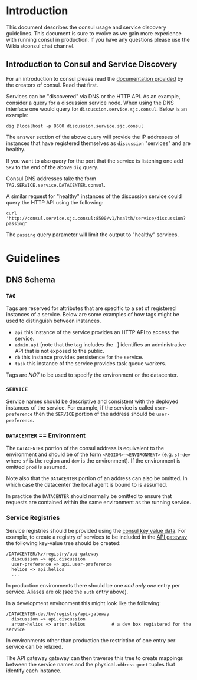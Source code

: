 # Introduction

This document describes the consul usage and service discovery guidelines. This
document is sure to evolve as we gain more experience with running consul in
production. If you have any questions please use the Wikia #consul chat channel.

## Introduction to Consul and Service Discovery

For an introduction to consul please read the [documentation
provided](https://www.consul.io/intro/) by the creators of consul. Read that
first.

Services can be "discovered" via DNS or the HTTP API. As an example, consider a
query for a discussion service node. When using the DNS interface one would
query for `discussion.service.sjc.consul`. Below is an example:

```
dig @localhost -p 8600 discussion.service.sjc.consul
```

The answer section of the above query will provide the IP addresses of instances
that have registered themselves as `discussion` "services" and are healthy. 

If you want to also query for the port that the service is listening one
add `SRV` to the end of the above `dig` query.

Consul DNS addresses take the form `TAG.SERVICE.service.DATACENTER.consul`.

A similar request for "healthy" instances of the discussion service could query
the HTTP API using the following:

```
curl 'http://consul.service.sjc.consul:8500/v1/health/service/discussion?passing'
```

The `passing` query parameter will limit the output to "healthy" services.

# Guidelines

## DNS Schema

### `TAG`

Tags are reserved for attributes that are specific to a set of registered
instances of a service. Below are some examples of how tags might be used to
distinguish between instances.

 * `api` this instance of the service provides an HTTP API to access the
   service.
 * `admin.api` [note that the tag includes the `.`] identifies an administrative
   API that is not exposed to the public.
 * `db` this instance provides persistence for the service.
 * `task` this instance of the service provides task queue workers.

Tags are *NOT* to be used to specify the environment or the datacenter. 

### `SERVICE`

Service names should be descriptive and consistent with the deployed instances
of the service. For example, if the service is called `user-preference` then the
`SERVICE` portion of the address should be `user-preference`.

### `DATACENTER` == Environment

The `DATACENTER` portion of the consul address is equivalent to the
environment and should be of the form `<REGION>-<ENVIRONMENT>` (e.g. `sf-dev`
where `sf` is the region and `dev` is the environment). If the environment is
omitted `prod` is assumed.

Note also that the `DATACENTER` portion of an address can also be omitted. In
which case the datacenter the local agent is bound to is assumed.

In practice the `DATACENTER` should normally be omitted to ensure that requests
are contained within the same environment as the running service.

### Service Registries

Service registries should be provided using the [consul key
value data](https://www.consul.io/intro/getting-started/kv.html). For example,
to create a registry of services to be included in the
[API gateway](https://github.com/Wikia/api-gateway) the following key-value tree
should be created:

```
/DATACENTER/kv/registry/api-gateway
  discussion => api.discussion
  user-preference => api.user-preference
  helios => api.helios
  ...
```

In production environments there should be one *and only one* entry per service.
Aliases are ok (see the `auth` entry above).

In a development environment this might look like the following:

```
/DATACENTER-dev/kv/registry/api-gateway
  discussion => api.discussion
  artur-helios => artur.helios          # a dev box registered for the service
```

In environments other than production the restriction of one entry per service
can be relaxed.

The API gateway gateway can then traverse this tree to create mappings between
the service names and the physical `address:port` tuples that identify each
instance.
